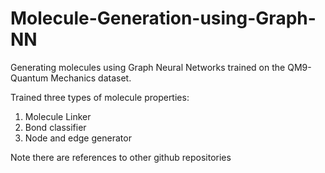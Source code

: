 # Molecule-Generation-using-Graph-NN
Generating molecules using Graph Neural Networks trained on the QM9- Quantum Mechanics dataset.

Trained three types of molecule properties:
1. Molecule Linker
2. Bond classifier
3. Node and edge generator

Note there are references to other github repositories 
